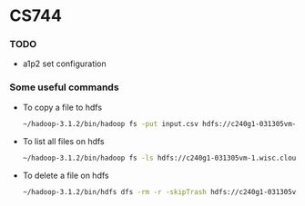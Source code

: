 # CS744

### TODO
 - a1p2 set configuration


### Some useful commands
- To copy a file to hdfs

  ```sh
  ~/hadoop-3.1.2/bin/hadoop fs -put input.csv hdfs://c240g1-031305vm-1.wisc.cloudlab.us:9000/input.csv
  ```

- To list all files on hdfs

  ```sh
  ~/hadoop-3.1.2/bin/hadoop fs -ls hdfs://c240g1-031305vm-1.wisc.cloudlab.us:9000
  ```

- To delete a file on hdfs

  ```sh
  ~/hadoop-3.1.2/bin/hdfs dfs -rm -r -skipTrash hdfs://c240g1-031305vm-1.wisc.cloudlab.us:9000/output.csv 
  ```
